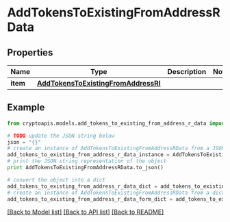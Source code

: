 # AddTokensToExistingFromAddressRData


## Properties
Name | Type | Description | Notes
------------ | ------------- | ------------- | -------------
**item** | [**AddTokensToExistingFromAddressRI**](AddTokensToExistingFromAddressRI.md) |  | 

## Example

```python
from cryptoapis.models.add_tokens_to_existing_from_address_r_data import AddTokensToExistingFromAddressRData

# TODO update the JSON string below
json = "{}"
# create an instance of AddTokensToExistingFromAddressRData from a JSON string
add_tokens_to_existing_from_address_r_data_instance = AddTokensToExistingFromAddressRData.from_json(json)
# print the JSON string representation of the object
print AddTokensToExistingFromAddressRData.to_json()

# convert the object into a dict
add_tokens_to_existing_from_address_r_data_dict = add_tokens_to_existing_from_address_r_data_instance.to_dict()
# create an instance of AddTokensToExistingFromAddressRData from a dict
add_tokens_to_existing_from_address_r_data_form_dict = add_tokens_to_existing_from_address_r_data.from_dict(add_tokens_to_existing_from_address_r_data_dict)
```
[[Back to Model list]](../README.md#documentation-for-models) [[Back to API list]](../README.md#documentation-for-api-endpoints) [[Back to README]](../README.md)


